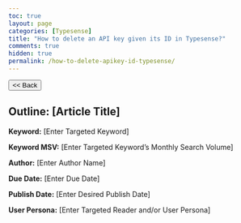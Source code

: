 ```yaml
---
toc: true
layout: page
categories: [Typesense]
title: "How to delete an API key given its ID in Typesense?"
comments: true
hidden: true
permalink: /how-to-delete-apikey-id-typesense/
---
```


<button class="back-button" onclick="window.history.back()"><< Back</button>

## Outline: [Article Title]

**Keyword:** [Enter Targeted Keyword]

**Keyword MSV:** [Enter Targeted Keyword’s Monthly Search Volume]

**Author:** [Enter Author Name]

**Due Date:** [Enter Due Date]

**Publish Date:** [Enter Desired Publish Date]

**User Persona:** [Enter Targeted Reader and/or User Persona]

<br>
